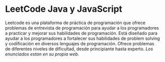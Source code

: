 # LeetCode Java y JavaScript
Leetcode es una plataforma de práctica de programación que ofrece problemas de entrevista de programación para ayudar a los programadores a practicar y mejorar sus habilidades de programación. Está diseñado para ayudar a los programadores a fortalecer sus habilidades de problem solving y codificación en diversos lenguajes de programación. Ofrece problemas de diferentes niveles de dificultad, desde principiante hasta experto. *Los enunciados estan en su propia web*.

